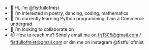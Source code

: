 - 👋 Hi, I’m @fistfullofmist
- 👀 I’m interested in poetry, dancing, coding, mathematics
- 🌱 I’m currently learning Python programming. I am a Commerce undergrad.
- 💞️ I’m looking to collaborate on 
- 📫 How to reach me? Simply email me on frj1305@gmail.com / fistfullofmist@gmail.com or dm me on instagram @fistfullofmist

<!---
fistfullofmist/fistfullofmist is a ✨ special ✨ repository because its `README.md` (this file) appears on your GitHub profile.
You can click the Preview link to take a look at your changes.
--->
